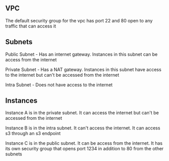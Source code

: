 ## VPC
The default security group for the vpc has port 22 and 80 open to any traffic that can access it

## Subnets
Public Subnet - Has an internet gateway. Instances in this subnet can be access from the internet

Private Subnet - Has a NAT gateway.  Instances in this subnet have access to the internet but can't be accessed from the internet

Intra Subnet - Does not have access to the internet

## Instances
Instance A is in the private subnet.  It can access the internet but can't be accessed from the internet

Instance B is in the intra subnet.  It can't access the internet.  It can access s3 through an s3 endpoint

Instance C is in the public subnet.  It can be access from the internet.  It has its own security group that opens port 1234 in addition to 80 from the other subnets